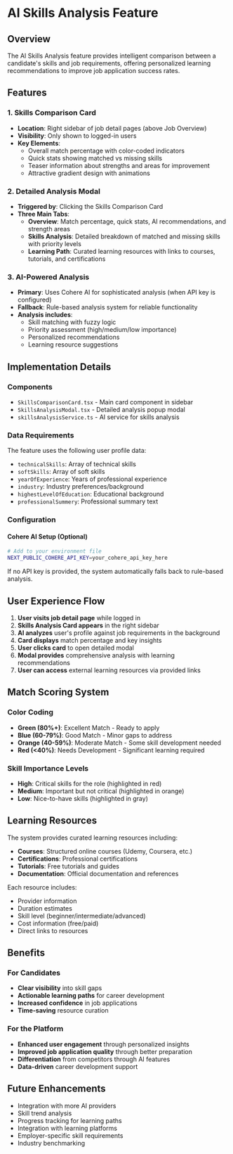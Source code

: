 # AI Skills Analysis Feature

## Overview

The AI Skills Analysis feature provides intelligent comparison between a candidate's skills and job requirements, offering personalized learning recommendations to improve job application success rates.

## Features

### 1. Skills Comparison Card

- **Location**: Right sidebar of job detail pages (above Job Overview)
- **Visibility**: Only shown to logged-in users
- **Key Elements**:
  - Overall match percentage with color-coded indicators
  - Quick stats showing matched vs missing skills
  - Teaser information about strengths and areas for improvement
  - Attractive gradient design with animations

### 2. Detailed Analysis Modal

- **Triggered by**: Clicking the Skills Comparison Card
- **Three Main Tabs**:
  - **Overview**: Match percentage, quick stats, AI recommendations, and strength areas
  - **Skills Analysis**: Detailed breakdown of matched and missing skills with priority levels
  - **Learning Path**: Curated learning resources with links to courses, tutorials, and certifications

### 3. AI-Powered Analysis

- **Primary**: Uses Cohere AI for sophisticated analysis (when API key is configured)
- **Fallback**: Rule-based analysis system for reliable functionality
- **Analysis includes**:
  - Skill matching with fuzzy logic
  - Priority assessment (high/medium/low importance)
  - Personalized recommendations
  - Learning resource suggestions

## Implementation Details

### Components

- `SkillsComparisonCard.tsx` - Main card component in sidebar
- `SkillsAnalysisModal.tsx` - Detailed analysis popup modal
- `skillsAnalysisService.ts` - AI service for skills analysis

### Data Requirements

The feature uses the following user profile data:

- `technicalSkills`: Array of technical skills
- `softSkills`: Array of soft skills
- `yearOfExperience`: Years of professional experience
- `industry`: Industry preferences/background
- `highestLevelOfEducation`: Educational background
- `professionalSummery`: Professional summary text

### Configuration

#### Cohere AI Setup (Optional)

```bash
# Add to your environment file
NEXT_PUBLIC_COHERE_API_KEY=your_cohere_api_key_here
```

If no API key is provided, the system automatically falls back to rule-based analysis.

## User Experience Flow

1. **User visits job detail page** while logged in
2. **Skills Analysis Card appears** in the right sidebar
3. **AI analyzes** user's profile against job requirements in the background
4. **Card displays** match percentage and key insights
5. **User clicks card** to open detailed modal
6. **Modal provides** comprehensive analysis with learning recommendations
7. **User can access** external learning resources via provided links

## Match Scoring System

### Color Coding

- **Green (80%+)**: Excellent Match - Ready to apply
- **Blue (60-79%)**: Good Match - Minor gaps to address
- **Orange (40-59%)**: Moderate Match - Some skill development needed
- **Red (<40%)**: Needs Development - Significant learning required

### Skill Importance Levels

- **High**: Critical skills for the role (highlighted in red)
- **Medium**: Important but not critical (highlighted in orange)
- **Low**: Nice-to-have skills (highlighted in gray)

## Learning Resources

The system provides curated learning resources including:

- **Courses**: Structured online courses (Udemy, Coursera, etc.)
- **Certifications**: Professional certifications
- **Tutorials**: Free tutorials and guides
- **Documentation**: Official documentation and references

Each resource includes:

- Provider information
- Duration estimates
- Skill level (beginner/intermediate/advanced)
- Cost information (free/paid)
- Direct links to resources

## Benefits

### For Candidates

- **Clear visibility** into skill gaps
- **Actionable learning paths** for career development
- **Increased confidence** in job applications
- **Time-saving** resource curation

### For the Platform

- **Enhanced user engagement** through personalized insights
- **Improved job application quality** through better preparation
- **Differentiation** from competitors through AI features
- **Data-driven** career development support

## Future Enhancements

- Integration with more AI providers
- Skill trend analysis
- Progress tracking for learning paths
- Integration with learning platforms
- Employer-specific skill requirements
- Industry benchmarking
